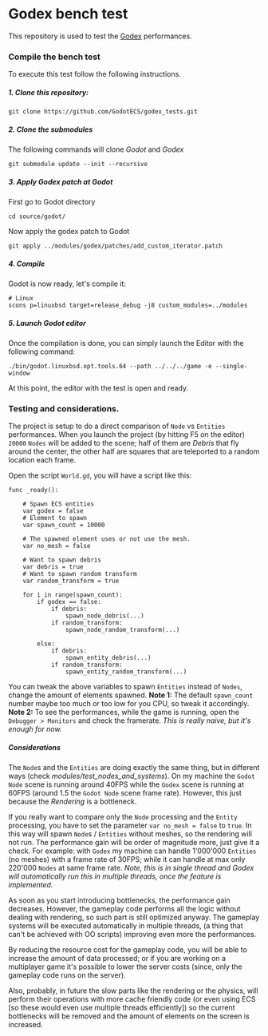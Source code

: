 # Godex bench test

This repository is used to test the [Godex](https://github.com/GodotECS/godex) performances.

### Compile the bench test
To execute this test follow the following instructions.

##### 1. Clone this repository:
```
git clone https://github.com/GodotECS/godex_tests.git 
```

##### 2. Clone the submodules
The following commands will clone _Godot_ and _Godex_
```
git submodule update --init --recursive
```

##### 3. Apply Godex patch at Godot
First go to Godot directory
```
cd source/godot/
```

Now apply the godex patch to Godot
```
git apply ../modules/godex/patches/add_custom_iterator.patch
```

##### 4. Compile
Godot is now ready, let's compile it:
```
# Linux
scons p=linuxbsd target=release_debug -j8 custom_modules=../modules
```

##### 5. Launch Godot editor
Once the compilation is done, you can simply launch the Editor with the following command:
```
./bin/godot.linuxbsd.opt.tools.64 --path ../../../game -e --single-window
```
At this point, the editor with the test is open and ready.


### Testing and considerations.
The project is setup to do a direct comparison of `Node` vs `Entities` performances. When you launch the project (by hitting F5 on the editor) `20000` `Nodes` will be added to the scene; half of them are _Debris_ that fly around the center, the other half are squares that are teleported to a random location each frame.

Open the script `World.gd`, you will have a script like this:
```gdscript
func _ready():

	# Spawn ECS entities
	var godex = false
	# Element to spawn
	var spawn_count = 10000

	# The spawned element uses or not use the mesh. 
	var no_mesh = false

	# Want to spawn debris
	var debris = true
	# Want to spawn random transform
	var random_transform = true

	for i in range(spawn_count):
		if godex == false:
			if debris:
				spawn_node_debris(...)
			if random_transform:
				spawn_node_random_transform(...)

		else:
			if debris:
				spawn_entity_debris(...)
			if random_transform:
				spawn_entity_random_transform(...)
```
You can tweak the above variables to spawn `Entities` instead of `Nodes`, change the amount of elements spawned.
**Note 1:** The default `spawn_count` number maybe too much or too low for you CPU, so tweak it accordingly.
**Note 2:** To see the performances, while the game is running, open the `Debugger > Monitors` and check the framerate. _This is really naive, but it's enough for now._

##### Considerations
The `Node`s and the `Entities` are doing exactly the same thing, but in different ways (check _modules/test_nodes_and_systems_).
On my machine the `Godot Node` scene is running around 40FPS while the `Godex` scene is running at 60FPS (around 1.5 the `Godot Node` scene frame rate). However, this just because the _Rendering_ is a bottleneck.

If you really want to compare only the `Node` processing and the `Entity` processing, you have to set the parameter `var no_mesh = false` to `true`.
In this way will spawn `Node`s / `Entities` without meshes, so the rendering will not run. The performance gain will be order of magnitude more, just give it a check.
For example: with `Godex` my machine can handle 1'000'000 `Entities` (no meshes) with a frame rate of 30FPS; while it can handle at max only 220'000 `Nodes` at same frame rate. _Note, this is in single thread and Godex will automatically run this in multiple threads, once the feature is implemented._

As soon as you start introducing bottlenecks, the performance gain decreases. However, the gameplay code performs all the logic without dealing with rendering, so such part is still optimized anyway. The gameplay systems will be executed automatically in multiple threads, (a thing that can't be achieved with OO scripts) improving even more the performances.

By reducing the resource cost for the gameplay code, you will be able to increase the amount of data processed; or if you are working on a multiplayer game it's possible to lower the server costs (since, only the gameplay code runs on the server).

Also, probably, in future the slow parts like the rendering or the physics, will perform their operations with more cache friendly code (or even using ECS [so these would even use multiple threads efficiently]) so the current bottlenecks will be removed and the amount of elements on the screen is increased.
